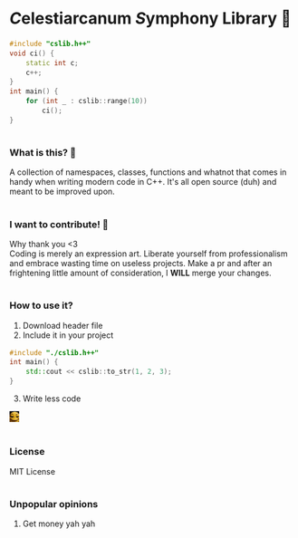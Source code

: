 # <b><i>C</i></b>elestiarcanum <b><i>S</i></b>ymphony Library 🧌

```cpp
#include "cslib.h++"
void ci() {
    static int c;
    c++;
}
int main() {
    for (int _ : cslib::range(10))
        ci();
}
```

#
### What is this? 🧌
A collection of namespaces, classes, functions and whatnot that comes in handy when writing modern code in C++. It's all open source (duh) and meant to be improved upon.

#
### I want to contribute! 🧌
Why thank you <3
<br>Coding is merely an expression art. Liberate yourself from professionalism and embrace wasting time on useless projects. Make a pr and after an frightening little amount of consideration, I <b>WILL</b> merge your changes.

#
### How to use it?
1. Download header file
2. Include it in your project
```cpp
#include "./cslib.h++"
int main() {
    std::cout << cslib::to_str(1, 2, 3);
}
```
3. Write less code
<img src="https://raw.githubusercontent.com/ZiggityZaza/CeggsyLib/refs/heads/main/smile.jpg" width="17"/>

#
### License
MIT License

#
### Unpopular opinions
1. Get money yah yah